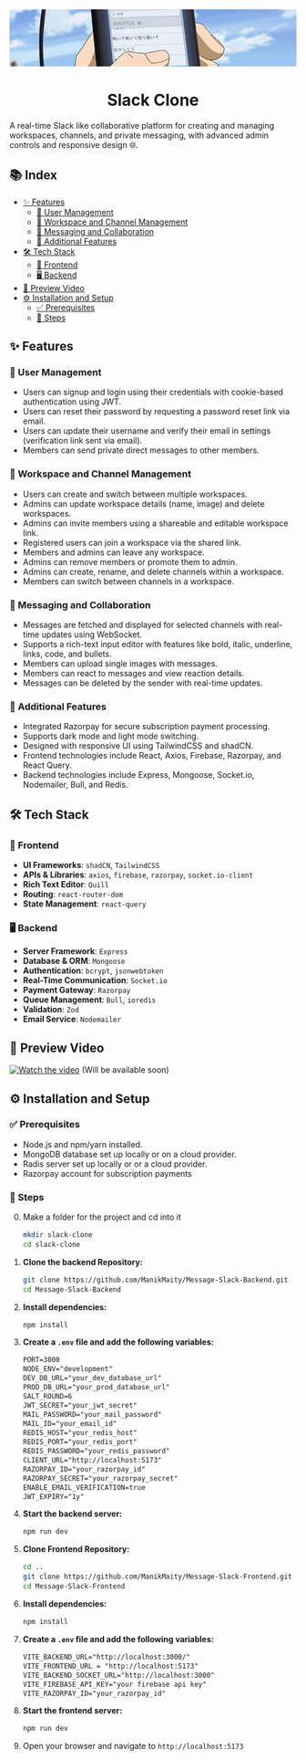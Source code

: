 <div align="center">
    <img height="100px" width="100%" alt="Anime messaging" style="object-fit: cover;" src="./public/readmeImage.gif"/>
    <h1>Slack Clone</h1>
</div>

A real-time Slack like collaborative platform for creating and managing workspaces, channels, and private messaging, with advanced admin controls and responsive design 🌐.

## 📚 Index
- [✨ Features](#✨-features)
   - [🔐 User Management](#🔐-user-management)
   - [🏢 Workspace and Channel Management](#🏢-workspace-and-channel-management)
   - [💬 Messaging and Collaboration](#💬-messaging-and-collaboration)
   - [🌟 Additional Features](#🌟-additional-features)
- [🛠️ Tech Stack](#🛠️-tech-stack)
   - [🎨 Frontend](#🎨-frontend)
   - [🖥️ Backend](#🖥️-backend)
- [🎥 Preview Video](#🎥-preview-video)
- [⚙️ Installation and Setup](#⚙️-installation-and-setup)
   - [✅ Prerequisites](#✅-prerequisites)
   - [📝 Steps](#📝-steps)


## ✨ Features

### 🔐 User Management

- Users can signup and login using their credentials with cookie-based authentication using JWT.
- Users can reset their password by requesting a password reset link via email.
- Users can update their username and verify their email in settings (verification link sent via email).
- Members can send private direct messages to other members.

### 🏢 Workspace and Channel Management

- Users can create and switch between multiple workspaces.
- Admins can update workspace details (name, image) and delete workspaces.
- Admins can invite members using a shareable and editable workspace link.
- Registered users can join a workspace via the shared link.
- Members and admins can leave any workspace.
- Admins can remove members or promote them to admin.
- Admins can create, rename, and delete channels within a workspace.
- Members can switch between channels in a workspace.

### 💬 Messaging and Collaboration

- Messages are fetched and displayed for selected channels with real-time updates using WebSocket.
- Supports a rich-text input editor with features like bold, italic, underline, links, code, and bullets.
- Members can upload single images with messages.
- Members can react to messages and view reaction details.
- Messages can be deleted by the sender with real-time updates.

### 🌟 Additional Features

- Integrated Razorpay for secure subscription payment processing.
- Supports dark mode and light mode switching.
- Designed with responsive UI using TailwindCSS and shadCN.
- Frontend technologies include React, Axios, Firebase, Razorpay, and React Query.
- Backend technologies include Express, Mongoose, Socket.io, Nodemailer, Bull, and Redis.

## 🛠️ Tech Stack

### 🎨 Frontend

- **UI Frameworks**: `shadCN`, `TailwindCSS`
- **APIs & Libraries**: `axios`, `firebase`, `razorpay`, `socket.io-client`
- **Rich Text Editor**: `Quill`
- **Routing**: `react-router-dom`
- **State Management**: `react-query`

### 🖥️ Backend

- **Server Framework**: `Express`
- **Database & ORM**: `Mongoose`
- **Authentication**: `bcrypt`, `jsonwebtoken`
- **Real-Time Communication**: `Socket.io`
- **Payment Gateway**: `Razorpay`
- **Queue Management**: `Bull`, `ioredis`
- **Validation**: `Zod`
- **Email Service**: `Nodemailer`

## 🎥 Preview Video

[![Watch the video](https://img.youtube.com/vi/4w6iMgFqoU0/maxresdefault.jpg)](https://www.youtube.com/watch?v=4w6iMgFqoU0)
(Will be available soon)

## ⚙️ Installation and Setup

### ✅ Prerequisites

- Node.js and npm/yarn installed.
- MongoDB database set up locally or on a cloud provider.
- Radis server set up locally or or a cloud provider.
- Razorpay account for subscription payments

### 📝 Steps

0. Make a folder for the project and cd into it

   ```bash
   mkdir slack-clone
   cd slack-clone
   ```

1. **Clone the backend Repository:**
   ```bash
   git clone https://github.com/ManikMaity/Message-Slack-Backend.git
   cd Message-Slack-Backend
   ```
2. **Install dependencies:**
   ```bash
   npm install
   ```
3. **Create a `.env` file and add the following variables:**
   ```env
   PORT=3000
   NODE_ENV="development"
   DEV_DB_URL="your_dev_database_url"
   PROD_DB_URL="your_prod_database_url"
   SALT_ROUND=6
   JWT_SECRET="your_jwt_secret"
   MAIL_PASSWORD="your_mail_password"
   MAIL_ID="your_email_id"
   REDIS_HOST="your_redis_host"
   REDIS_PORT="your_redis_port"
   REDIS_PASSWORD="your_redis_password"
   CLIENT_URL="http://localhost:5173"
   RAZORPAY_ID="your_razorpay_id"
   RAZORPAY_SECRET="your_razorpay_secret"
   ENABLE_EMAIL_VERIFICATION=true
   JWT_EXPIRY="1y"
   ```
4. **Start the backend server:**
   ```bash
   npm run dev
   ```
5. **Clone Frontend Repository:**
   ```bash
   cd ..
   git clone https://github.com/ManikMaity/Message-Slack-Frontend.git
   cd Message-Slack-Frontend
   ```
6. **Install dependencies:**
   ```bash
   npm install
   ```
7. **Create a `.env` file and add the following variables:**
   ```env
   VITE_BACKEND_URL="http://localhost:3000/"
   VITE_FRONTEND_URL = "http://localhost:5173"
   VITE_BACKEND_SOCKET_URL="http://localhost:3000"
   VITE_FIREBASE_API_KEY="your firebase api key"
   VITE_RAZORPAY_ID="your_razorpay_id"
   ```
8. **Start the frontend server:**
   ```bash
   npm run dev
   ```
9. Open your browser and navigate to `http://localhost:5173`